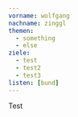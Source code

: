 ```yaml
---
vorname: wolfgang
nachname: zinggl
themen:
  - something
  - else
ziele:
  - test
  - test2
  - test3
listen: [bund]
---
```


Test